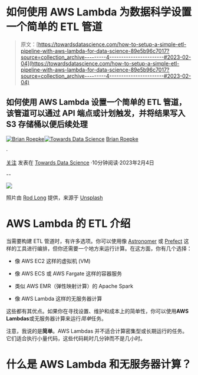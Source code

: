# 如何使用 AWS Lambda 为数据科学设置一个简单的 ETL 管道

> 原文：[https://towardsdatascience.com/how-to-setup-a-simple-etl-pipeline-with-aws-lambda-for-data-science-89e5b96c7017?source=collection_archive---------4-----------------------#2023-02-04](https://towardsdatascience.com/how-to-setup-a-simple-etl-pipeline-with-aws-lambda-for-data-science-89e5b96c7017?source=collection_archive---------4-----------------------#2023-02-04)

## 如何使用 AWS Lambda 设置一个简单的 ETL 管道，该管道可以通过 API 端点或计划触发，并将结果写入 S3 存储桶以便后续处理

[](https://medium.com/@broepke?source=post_page-----89e5b96c7017--------------------------------)[![Brian Roepke](../Images/0b7ef72cbfc9acda69fde14127d65dcf.png)](https://medium.com/@broepke?source=post_page-----89e5b96c7017--------------------------------)[](https://towardsdatascience.com/?source=post_page-----89e5b96c7017--------------------------------)[![Towards Data Science](../Images/a6ff2676ffcc0c7aad8aaf1d79379785.png)](https://towardsdatascience.com/?source=post_page-----89e5b96c7017--------------------------------) [Brian Roepke](https://medium.com/@broepke?source=post_page-----89e5b96c7017--------------------------------)

·

[关注](https://medium.com/m/signin?actionUrl=https%3A%2F%2Fmedium.com%2F_%2Fsubscribe%2Fuser%2Ff5a92cac16d6&operation=register&redirect=https%3A%2F%2Ftowardsdatascience.com%2Fhow-to-setup-a-simple-etl-pipeline-with-aws-lambda-for-data-science-89e5b96c7017&user=Brian+Roepke&userId=f5a92cac16d6&source=post_page-f5a92cac16d6----89e5b96c7017---------------------post_header-----------) 发表在 [Towards Data Science](https://towardsdatascience.com/?source=post_page-----89e5b96c7017--------------------------------) ·10分钟阅读·2023年2月4日[](https://medium.com/m/signin?actionUrl=https%3A%2F%2Fmedium.com%2F_%2Fvote%2Ftowards-data-science%2F89e5b96c7017&operation=register&redirect=https%3A%2F%2Ftowardsdatascience.com%2Fhow-to-setup-a-simple-etl-pipeline-with-aws-lambda-for-data-science-89e5b96c7017&user=Brian+Roepke&userId=f5a92cac16d6&source=-----89e5b96c7017---------------------clap_footer-----------)

--

[](https://medium.com/m/signin?actionUrl=https%3A%2F%2Fmedium.com%2F_%2Fbookmark%2Fp%2F89e5b96c7017&operation=register&redirect=https%3A%2F%2Ftowardsdatascience.com%2Fhow-to-setup-a-simple-etl-pipeline-with-aws-lambda-for-data-science-89e5b96c7017&source=-----89e5b96c7017---------------------bookmark_footer-----------)![](../Images/4c63b13a67b5fb8d990da76038c2922d.png)

照片由 [Rod Long](https://unsplash.com/@rodlong?utm_source=medium&utm_medium=referral) 提供，来源于 [Unsplash](https://unsplash.com/?utm_source=medium&utm_medium=referral)

# **AWS Lambda 的 ETL 介绍**

当需要构建 ETL 管道时，有许多选项。你可以使用像 [Astronomer](https://www.dataknowsall.com/astrointro.html) 或 [Prefect](http://prefect.io) 这样的工具进行编排，但你还需要一个地方来运行计算。在这方面，你有几个选择：

+   像 AWS EC2 这样的虚拟机 (VM)

+   像 AWS ECS 或 AWS Fargate 这样的容器服务

+   类似 AWS EMR（弹性映射计算）的 Apache Spark

+   像 AWS Lambda 这样的无服务器计算

这些都有其优点。如果你在寻找设置、维护和成本上的简单性，你可以使用**AWS Lambdas**或无服务器计算来运行*简单*任务。

注意，我说的是**简单**。AWS Lambdas 并不适合计算密集型或长期运行的任务。它们适合执行小量代码，这些代码耗时几分钟而不是几小时。

# 什么是 AWS Lambda 和无服务器计算？

